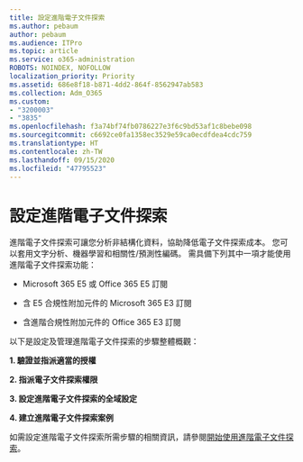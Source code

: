 ```yaml
---
title: 設定進階電子文件探索
ms.author: pebaum
author: pebaum
ms.audience: ITPro
ms.topic: article
ms.service: o365-administration
ROBOTS: NOINDEX, NOFOLLOW
localization_priority: Priority
ms.assetid: 686e8f18-b871-4dd2-864f-8562947ab583
ms.collection: Adm_O365
ms.custom:
- "3200003"
- "3835"
ms.openlocfilehash: f3a74bf74fb0786227e3f6c9bd53af1c8bebe098
ms.sourcegitcommit: c6692ce0fa1358ec3529e59ca0ecdfdea4cdc759
ms.translationtype: HT
ms.contentlocale: zh-TW
ms.lasthandoff: 09/15/2020
ms.locfileid: "47795523"
---
```

# <a name="set-up-advanced-ediscovery"></a>設定進階電子文件探索

進階電子文件探索可讓您分析非結構化資料，協助降低電子文件探索成本。 您可以套用文字分析、機器學習和相關性/預測性編碼。  需具備下列其中一項才能使用進階電子文件探索功能：

- Microsoft 365 E5 或 Office 365 E5 訂閱

- 含 E5 合規性附加元件的 Microsoft 365 E3 訂閱

- 含進階合規性附加元件的 Office 365 E3 訂閱

以下是設定及管理進階電子文件探索的步驟整體概觀：

**1. 驗證並指派適當的授權**

**2. 指派電子文件探索權限**

**3. 設定進階電子文件探索的全域設定**

**4. 建立進階電子文件探索案例**

如需設定進階電子文件探索所需步驟的相關資訊，請參閱[開始使用進階電子文件探索](https://docs.microsoft.com/microsoft-365/compliance/get-started-with-advanced-ediscovery?view=o365-worldwide)。
